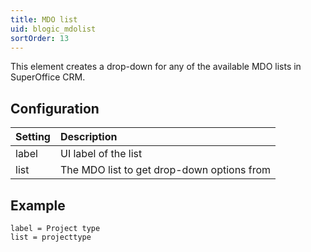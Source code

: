 ```yaml
---
title: MDO list
uid: blogic_mdolist
sortOrder: 13
---
```


This element creates a drop-down for any of the available MDO lists in SuperOffice CRM.

## Configuration

| Setting | Description                                |
|:--------|:-------------------------------------------|
| label   | UI label of the list                       |
| list    | The MDO list to get drop-down options from |

## Example

```crmscript
label = Project type
list = projecttype
```
